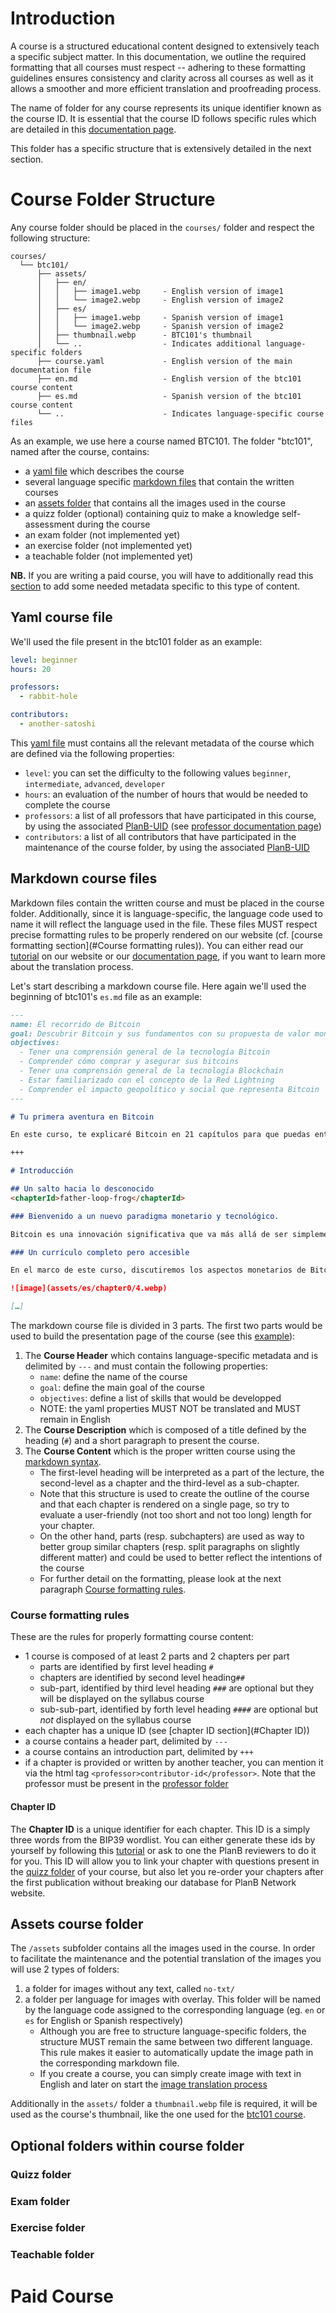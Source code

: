 # Introduction 

A course is a structured educational content designed to extensively teach a specific subject matter. In this documentation, we outline the required formatting that all courses must respect -- adhering to these formatting guidelines ensures consistency and clarity across all courses as well as it allows a smoother and more efficient translation and proofreading process.

The name of folder for any course represents its unique identifier known as the course ID. It is essential that the course ID follows specific rules which are detailed in this [documentation page](./course-id-rules.md). 

This folder has a specific structure that is extensively detailed in the next section.

# Course Folder Structure

Any course folder should be placed in the `courses/` folder and respect the following structure:

```
courses/
  └── btc101/
	  ├── assets/
	  │   ├── en/
	  │   │   ├── image1.webp     - English version of image1
	  │   │   └── image2.webp     - English version of image2
	  │   ├── es/
	  │   │   ├── image1.webp     - Spanish version of image1
	  │   │   └── image2.webp     - Spanish version of image2
	  │   ├── thumbnail.webp      - BTC101's thumbnail
	  │   └── ..                  - Indicates additional language-specific folders
	  ├── course.yaml             - English version of the main documentation file
	  ├── en.md                   - English version of the btc101 course content
	  ├── es.md                   - Spanish version of the btc101 course content
	  └── ..                      - Indicates language-specific course files
```

As an example, we use here a course named BTC101. The folder "btc101", named after the course, contains: 
- a [yaml file](#yaml-course-file) which describes the course
- several language specific [markdown files](#markdown-course-files) that contain the written courses
- an [assets folder](#assets-course-folder) that contains all the images used in the course
- a quizz folder (optional) containing quiz to make a knowledge self-assessment during the course
- an exam folder (not implemented yet)
- an exercise folder (not implemented yet)
- a teachable folder (not implemented yet)

**NB.** If you are writing a paid course, you will have to additionally read this [section](#Paid-course) to add some needed metadata specific to this type of content. 

## Yaml course file

We'll used the file present in the btc101 folder as an example: 

```yaml
level: beginner
hours: 20

professors:
  - rabbit-hole

contributors:
  - another-satoshi
```

This [yaml file](./format_guidelines.md#yaml-format-guidelines) must contains all the relevant metadata of the course which are defined via the following properties:
- `level`: you can set the difficulty to the following values `beginner`, `intermediate`, `advanced`, `developer`
- `hours`: an evaluation of the number of hours that would be needed to complete the course
- `professors`: a list of all professors that have participated in this course, by using the associated [PlanB-UID](./planb-uid.md) (see [professor documentation page](./professor_documentation.md))
- `contributors`: a list of all contributors that have participated in the maintenance of the course folder, by using the associated [PlanB-UID](./planb-uid.md)

## Markdown course files

Markdown files contain the written course and must be placed in the course folder. Additionally, since it is language-specific, the language code used to name it will reflect the language used in the file. These files MUST respect precise formatting rules to be properly rendered on our website (cf. [course formatting section](#Course formatting rules)). You can either read our [tutorial](008%20DB%20x%20PBN/PlanB%20Network.md) on our website or our [documentation page](./content-translation-process.md), if you want to learn more about the translation process. 

Let's start describing a markdown course file. 
Here again we'll used the beginning of btc101's `es.md` file as an example: 

```md
---
name: El recorrido de Bitcoin
goal: Descubrir Bitcoin y sus fundamentos con su propuesta de valor monetario, los mineros, las transacciones y las carteras.
objectives:
  - Tener una comprensión general de la tecnología Bitcoin
  - Comprender cómo comprar y asegurar sus bitcoins
  - Tener una comprensión general de la tecnología Blockchain
  - Estar familiarizado con el concepto de la Red Lightning
  - Comprender el impacto geopolítico y social que representa Bitcoin
---

# Tu primera aventura en Bitcoin

En este curso, te explicaré Bitcoin en 21 capítulos para que puedas entender esta tecnología de manera simple y efectiva. El curso es accesible para todos y explora la industria en su conjunto: mineros, carteras, plataformas de compra/venta, etc. […]

+++

# Introducción

## Un salto hacia lo desconocido
<chapterId>father-loop-frog</chapterId>

### Bienvenido a un nuevo paradigma monetario y tecnológico.

Bitcoin es una innovación significativa que va más allá de ser simplemente una "moneda de internet". Es una revolución tanto tecnológica como monetaria, capaz de cuestionar nuestra relación con el dinero y la sociedad. Bitcoin es una moneda "neutral" y "descentralizada", lo que significa que no está bajo el control de ninguna entidad o institución. Es una innovación significativa que va más allá de ser simplemente una divisa. Para comprender bien este famoso bitcoin, es importante entender que bitcoin (llamado BTC) es tanto un protocolo informático (Bitcoin) como una unidad monetaria (bitcoin). […]

### Un currículo completo pero accesible

En el marco de este curso, discutiremos los aspectos monetarios de Bitcoin, incluyendo cómo comprar y vender bitcoins, cómo mantenerlos seguros en carteras digitales y cómo utilizarlos para realizar transacciones. También examinaremos el papel de los mineros, que son esenciales para la creación de nuevos bitcoins y la seguridad de la red Bitcoin. Además, nos centraremos en el futuro de Bitcoin y cómo la tecnología de la Red Lightning puede mejorar las transacciones de Bitcoin.

![image](assets/es/chapter0/4.webp) 

[…]

```

The markdown course file is divided in 3 parts. The first two parts would be used to build the presentation page of the course (see this [example](https://planb.network/es/courses/btc101)):
1. The **Course Header** which contains language-specific metadata and is delimited by `---` and must contain the following properties:
	- `name`: define the name of the course 
	- `goal`: define the main goal of the course
	- `objectives`:  define a list of skills that would be developped 
	- NOTE: the yaml properties MUST NOT be translated and MUST remain in English
2. The **Course Description** which is composed of a title defined by the heading (`#`) and a short paragraph to present the course. 
3. The **Course Content** which is the proper written course using the [markdown syntax](https://docs.github.com/en/get-started/writing-on-github/getting-started-with-writing-and-formatting-on-github/basic-writing-and-formatting-syntax). 
	- The first-level heading will be interpreted as a part of the lecture, the second-level as a chapter and the third-level as a sub-chapter.
	- Note that this structure is used to create the outline of the course and that each chapter is rendered on a single page, so try to evaluate a user-friendly (not too short and not too long) length for your chapter. 
	- On the other hand, parts (resp. subchapters) are used as way to better group similar chapters (resp. split paragraphs on slightly different matter) and could be used to better reflect the intentions of the course 
	- For further detail on the formatting, please look at the next paragraph [Course formatting rules](#course-formatting-rules).
### Course formatting rules

These are the rules for properly formatting course content:
- 1 course is composed of at least 2 parts and 2 chapters per part
	- parts are identified by first level heading `#`
	- chapters are identified by second level heading`##`
	- sub-part, identified by third level heading `###` are optional but they will be displayed on the syllabus course
	- sub-sub-part, identified by forth level heading `####` are optional but *not* displayed on the syllabus course
- each chapter has a unique ID (see [chapter ID section](#Chapter ID))
- a course contains a header part, delimited by `---`
- a course contains an introduction part, delimited by `+++`
- if a chapter is provided or written by another teacher, you can mention it via the html tag `<professor>contributor-id</professor>`. Note that the professor must be present in the [professor folder](./professor-documentation.md)

#### Chapter ID

The **Chapter ID** is a unique identifier for each chapter. This ID is a simply three words from the BIP39 wordlist. You can either generate these ids by yourself by following this [tutorial](./how-to-generate-a-bip39-id.md) or ask to one the PlanB reviewers to do it for you. This ID will allow you to link your chapter with questions present in the [quizz folder](#quizz-folder) of your course, but also let you re-order your chapters after the first publication without breaking our database for PlanB Network website.

## Assets course folder

The `/assets` subfolder contains all the images used in the course. In order to facilitate the maintenance and the potential translation of the images you will use 2 types of folders: 
1. a folder for images without any text, called `no-txt/` 
2. a folder per language for images with overlay. This folder will be named by the language code assigned to the corresponding language (eg. `en` or `es` for English or Spanish respectively)
	- Although you are free to structure language-specific folders, the structure MUST remain the same between two different language. This rule makes it easier to automatically update the image path in the corresponding markdown file. 
	- If you create a course, you can simply create image with text in English and later on start the [image translation process](how-to-translate-image.md)

Additionally in the `assets/` folder a `thumbnail.webp` file is required, it will be used as the course's thumbnail, like the one used for the [btc101 course](https://planb.network/en/courses/btc101).  


## Optional folders within course folder

### Quizz folder 

### Exam folder 

### Exercise folder 
### Teachable folder

# Paid Course